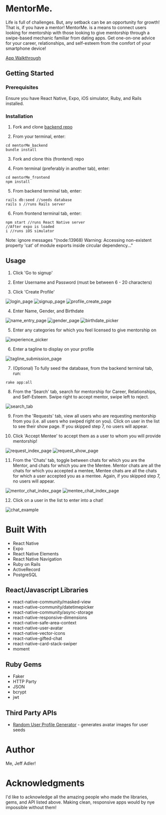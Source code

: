 # MentorMe.

Life is full of challenges. But, any setback can be an opportunity for growth! That is, if you have a mentor! MentorMe. is a means to connect users looking for mentorship with those looking to give mentorship through a swipe-based mechanic familiar from dating apps. Get one-on-one advice for your career, relationships, and self-esteem from the comfort of your smartphone device!

[App Walkthrough](https://youtu.be/U85gXH0QPL0 "MentorMe. Walkthrough")

## Getting Started

### Prerequisites

Ensure you have React Native, Expo, iOS simulator, Ruby, and Rails installed.

### Installation

1. Fork and clone [backend repo](https://github.com/Jeff-Adler/mentorMe-backend "Backend Repo")

2. From your terminal, enter:

```
cd mentorMe_backend
bundle install
```

3. Fork and clone this (frontend) repo

4. From terminal (preferably in another tab), enter:

```
cd mentorMe_frontend
npm install
```

5. From backend terminal tab, enter:

```
rails db:seed //seeds database
rails s //runs Rails server
```

6. From frontend terminal tab, enter:

```
npm start //runs React Native server
//After expo is loaded
i //runs iOS simulator
```

Note: ignore messages "(node:13968) Warning: Accessing non-existent property 'cat' of module exports inside circular dependency..."

## Usage

1. Click 'Go to signup'

2. Enter Username and Password (must be between 6 - 20 characters)

3. Click 'Create Profile'

![login_page](./screenshots/login_page.png?raw=true "Login Page")
![signup_page](./screenshots/signup_page.png?raw=true "Signup Page")
![profile_create_page](./screenshots/profile_create_page.png?raw=true "Profile Create Page")

4. Enter Name, Gender, and Birthdate

![name_entry_page](./screenshots/name_entry_page.png?raw=true "Name Submission Page")
![gender_page](./screenshots/gender_page.png?raw=true "Gender Selection Page")
![birthdate_picker](./screenshots/birthdate_picker.png?raw=true "Birthdate Selection Page")

5. Enter any categories for which you feel licensed to give mentorship on

![experience_picker](./screenshots/experience_picker.png?raw=true "Experience Picker Page")

6. Enter a tagline to display on your profile

![tagline_submission_page](./screenshots/tagline_submission_page.png?raw=true "Tagline Submission Page")

7. (Optional) To fully seed the database, from the backend terminal tab, run:

```
rake app:all
```

8. From the 'Search' tab, search for mentorship for Career, Relationships, and Self-Esteem. Swipe right to accept mentor, swipe left to reject.

![search_tab](./screenshots/search_tab.png?raw=true "Search Tab Page")

9. From the 'Requests' tab, view all users who are requesting mentorship from you (i.e. all users who swiped right on you). Click on user in the list to see their show page. If you skipped step 7, no users will appear.

10. Click 'Accept Mentee' to accept them as a user to whom you will provide mentorship!

![request_index_page](./screenshots/request_index_page.png?raw=true "Request Index Page")
![request_show_page](./screenshots/request_show_page.png?raw=true "Request Show Page")

11. From the 'Chats' tab, toggle between chats for which you are the Mentor, and chats for which you are the Mentee. Mentor chats are all the chats for which you accepted a mentee, Mentee chats are all the chats for which a user accepted you as a mentee. Again, if you skipped step 7, no users will appear.

![mentor_chat_index_page](./screenshots/mentor_chat_index_page.png?raw=true "Mentor Chat Index Page")
![mentee_chat_index_page](./screenshots/mentee_chat_index_page.png?raw=true "Mentee Chat Index Page")

12. Click on a user in the list to enter into a chat!

![chat_example](./screenshots/chat_example.png?raw=true "Chat Example Page")

# Built With

- React Native
- Expo
- React Native Elements
- React Native Navigation
- Ruby on Rails
- ActiveRecord
- PostgreSQL

## React/Javascript Libraries

- react-native-community/masked-view
- react-native-community/datetimepicker
- react-native-community/async-storage
- react-native-responsive-dimensions
- react-native-safe-area-context
- react-native-user-avatar
- react-native-vector-icons
- react-native-gifted-chat
- react-native-card-stack-swiper
- moment

## Ruby Gems

- Faker
- HTTP Party
- JSON
- bcrypt
- jwt

## Third Party APIs

- <a href="https://randomuser.me/">Random User Profile Generator</a> - generates avatar images for user seeds

# Author

Me, Jeff Adler!

# Acknowledgments

I'd like to acknowledge all the amazing people who made the libraries, gems, and API listed above. Making clean, responsive apps would by nye impossible without them!
